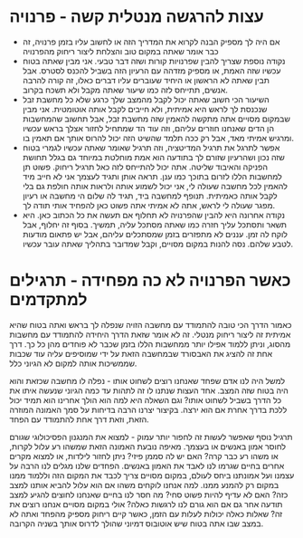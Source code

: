עצות להרגשה מנטלית קשה - פרנויה
=============================
- אם היה לך מספיק הבנה לקרוא את המדריך הזה או לחשוב עליו בזמן פרנויה, זה כבר אומר שאתה במקום טוב והצלחת ליצור ריחוק מהפרנויה
- נקודה נוספת שצריך להבין שפרנויות קורות ושזה דבר טבעי. אני מבין שאתה בטוח עכשיו שזה האמת, או מספיק מזדהה עם הרעיון הזה בשביל להכנס לסטרס.
אבל תבין שאתה לא הראשון או היחיד שעוברים עליו דברים כאלו, זה קורה להרבה אנשים, תתייחס לזה כמו שיעור שאתה מקבל ולא תשכח בקרוב. 
- השיעור הכי חשוב שאתה יכול לקבל מהמצב שלך כרגע שלא כל מחשבת זבל שנכנסת לך לראש היא אמיתית, ולא חייבים לקבל אותה אוטומטית. 
 אני מבין שבמקום מסויים אתה מתקשה להאמין שזה מחשבת זבל, אבל תחשוב שהמחשבות הן הדים שאנחנו חוזרים עליהם, 
 וזה עוד הד שמתחיל לחזור אצלך בראש עכשיו ומרגיש אמיתי מאד, אבל רק ככה תלמד שהשיט הזה יכול להרוס אותך אם תאמין בו. 
 - אפשר לתרגל את תרגיל המדיטציה, וזה תרגיל שאומר שאתה עכשיו לגמרי בטוח שזה נכון ושהרעיון שזורם לך בתודעה הוא אמת מוחלטת
 במיוחד גם בגלל תחושת הפניקה והאיבוד שליטה. אתה יכול להתייחס לזה כאל תרגיל ריחוק. פשוט תן למחשבות הללו לזרום בתוכך כמו ענן. 
 תראה אותן ותגיד לעצמך אני לא חייב מיד להאמין לכל מחשבה שעולה לי, אני יכול לשמוע אותה ולראות אותה חולפת גם בלי לקבל אותה כאמיתית. תנופף
 למחשבה ביד, תגיד לה שלום הי מחשבה או רעיון מפגר שעולה לי לראש, אתה לא אמיתי אתה פשוט כאן להפחיד אותי תודה לך. 
 - נקודה אחרונה היא להבין שהפרנויה לא תחלוף אם תעשה את כל הכתוב כאן. היא תשאר ותסתכל עליך חזרה כמו שאתה מסתכל עליה, תמשיך. בסוף זה 
 יחלוף, אבל לוקח לה זמן. עננים לא מתפזרים בזמן שמסתכלים עליהם, אבל יש פתאום מודעות לטבע שלהם. נסה להנות במקום מסויים, וקבל
 שמדובר בתהליך שאתה עובר עכשיו. 
 
כאשר הפרנויה לא כה מפחידה - תרגילים למתקדמים
 =============================
 
 כאמור הדרך הכי טובה להתמודד עם מחשבה הזויה שנפלה לך בראש ואתה בטוח שהיא אמיתית זה ליצור ריחוק מנטלי. זה לא אומר
 שזאת הדרך היחידה להתמודד עם מחשבות מהסוג, וניתן ללמוד אפילו יותר ממחשבות הללו בזמן שכבר לא פוחדים מהן כל כך. 
 דרך אחת זה להציג את האבסורד שבמחשבה הזאת על ידי שמוסיפים עליה עוד שכבות
 שממשיכות אותה למקום לא הגיוני כלל. 
 
 למשל היה לנו אדם שפחד שאנחנו רוצים לשחוט אותו - נפלה לו מחשבה שכזאת והוא היה בטוח שזה המצב. אחד העצות שנתנו לו 
 זה לתהות עד כמה הגיוני שנעשה איתו את כל הדרך בשביל לשחוט אותו? וגם השאלה היא למה הוא הולך אחרינו הוא תמיד יכול ללכת 
 בדרך אחרת אם הוא ירצה. בקיצור יצרנו הרבה בדיחות על סמך האמונה המוזרה הזאת, וזאת דרך אחת להתמודד עם הפחד.
 
 תרגיל נוסף שאפשר לעשות זה לחפור יותר עמוק - למצוא את המנגנון הפסיכולוגי שגורם לחוסר אמון באנשים או בעצמך. מאיפה 
 נובעת האמונה הזאת שמשהו רע עלול לקרות, או משהו רע כבר קרה? האם יש לה סממן פיזי? ניתן לחזור לילדות, או למצוא מקרים
 אחרים בחיים שגרמו לנו לאבד את האמון באנשים. הפחדים שלנו מגלים לנו הרבה על עצמנו ועל אמונתנו ביחס לעולם, במקום מסויים
 צריך לכבד את המקום הזה וללמוד ממנו במקום רק להמנע ממנו. למה אנחנו לוקחים משהו אם הוא עלול להביא אותנו למצב כזה? האם 
 לא עדיף להיות פשוט סחי? מה חסר לנו בחיים שאנחנו לחוצים להגיע למצב תודעה אחר גם אם הוא גורם לנו לרגשות כאלה? אולי 
 במקום מסויים אנחנו רוצים את זה? שאלות כאלה יכולות לעלות עם הזמן, כאשר קיים ריחוק מספיק מהפחד ואתה לא במצב שבו אתה בטוח
 שיש אוטובוס דמיוני שהולך לדרוס אותך בשניה הקרובה. 
